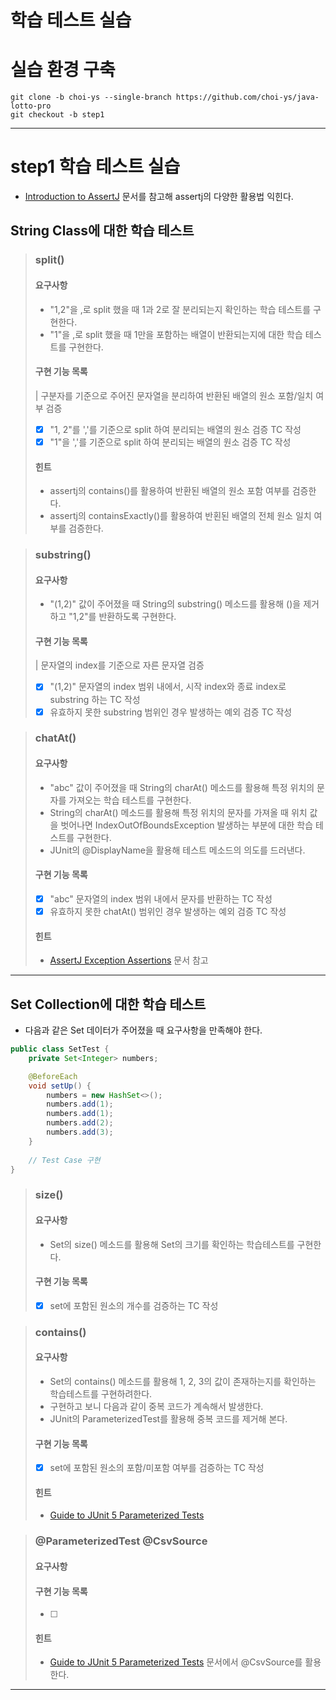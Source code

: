 학습 테스트 실습
===

# 실습 환경 구축
```
git clone -b choi-ys --single-branch https://github.com/choi-ys/java-lotto-pro
git checkout -b step1
```
---

# step1 학습 테스트 실습
- [Introduction to AssertJ](https://www.baeldung.com/introduction-to-assertj) 문서를 참고해 assertj의 다양한 활용법 익힌다.

## String Class에 대한 학습 테스트

> ### split()
> #### 요구사항
> - "1,2"을 ,로 split 했을 때 1과 2로 잘 분리되는지 확인하는 학습 테스트를 구현한다.
> - "1"을 ,로 split 했을 때 1만을 포함하는 배열이 반환되는지에 대한 학습 테스트를 구현한다.
> #### 구현 기능 목록
> | 구분자를 기준으로 주어진 문자열을 분리하여 반환된 배열의 원소 포함/일치 여부 검증
>  - [x] "1, 2"를 ','를 기준으로 split 하여 분리되는 배열의 원소 검증 TC 작성
>  - [x] "1"을 ','를 기준으로 split 하여 분리되는 배열의 원소 검증 TC 작성
> #### 힌트
> - assertj의 contains()를 활용하여 반환된 배열의 원소 포함 여부를 검증한다.
> - assertj의 containsExactly()를 활용하여 반횐된 배열의 전체 원소 일치 여부를 검증한다.

> ### substring()
> #### 요구사항
> - "(1,2)" 값이 주어졌을 때 String의 substring() 메소드를 활용해 ()을 제거하고 "1,2"를 반환하도록 구현한다.
> #### 구현 기능 목록
> | 문자열의 index를 기준으로 자른 문자열 검증
> - [x] "(1,2)" 문자열의 index 범위 내에서, 시작 index와 종료 index로 substring 하는 TC 작성
> - [x] 유효하지 못한 substring 범위인 경우 발생하는 예외 검증 TC 작성

> ### chatAt()
> #### 요구사항
> - "abc" 값이 주어졌을 때 String의 charAt() 메소드를 활용해 특정 위치의 문자를 가져오는 학습 테스트를 구현한다.
> - String의 charAt() 메소드를 활용해 특정 위치의 문자를 가져올 때 위치 값을 벗어나면 IndexOutOfBoundsException 발생하는 부분에 대한 학습 테스트를 구현한다.
> - JUnit의 @DisplayName을 활용해 테스트 메소드의 의도를 드러낸다.
> #### 구현 기능 목록
> - [x] "abc" 문자열의 index 범위 내에서 문자를 반환하는 TC 작성
> - [x] 유효하지 못한 chatAt() 범위인 경우 발생하는 예외 검증 TC 작성
> #### 힌트
> - [AssertJ Exception Assertions](https://joel-costigliola.github.io/assertj/assertj-core-features-highlight.html#exception-assertion) 문서 참고
---

## Set Collection에 대한 학습 테스트
- 다음과 같은 Set 데이터가 주어졌을 때 요구사항을 만족해야 한다.
```java
public class SetTest {
    private Set<Integer> numbers;

    @BeforeEach
    void setUp() {
        numbers = new HashSet<>();
        numbers.add(1);
        numbers.add(1);
        numbers.add(2);
        numbers.add(3);
    }
    
    // Test Case 구현
}
```
> ### size()
> #### 요구사항
> - Set의 size() 메소드를 활용해 Set의 크기를 확인하는 학습테스트를 구현한다.
> #### 구현 기능 목록
> - [x] set에 포함된 원소의 개수를 검증하는 TC 작성

> ### contains()
> #### 요구사항
> - Set의 contains() 메소드를 활용해 1, 2, 3의 값이 존재하는지를 확인하는 학습테스트를 구현하려한다.
> - 구현하고 보니 다음과 같이 중복 코드가 계속해서 발생한다.
> - JUnit의 ParameterizedTest를 활용해 중복 코드를 제거해 본다.
> #### 구현 기능 목록
> - [x] set에 포함된 원소의 포함/미포함 여부를 검증하는 TC 작성
> #### 힌트
> - [Guide to JUnit 5 Parameterized Tests](https://www.baeldung.com/parameterized-tests-junit-5)

> ### @ParameterizedTest @CsvSource
> #### 요구사항
> #### 구현 기능 목록
> - [ ]
> #### 힌트
> - [Guide to JUnit 5 Parameterized Tests](https://www.baeldung.com/parameterized-tests-junit-5) 문서에서 @CsvSource를 활용한다.
---
